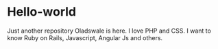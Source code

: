 # Hello-world
Just another repository
Oladswale is here. I love PHP and CSS.
I want to know Ruby on Rails, Javascript, Angular Js and others.
